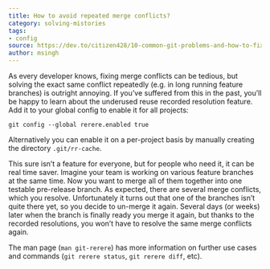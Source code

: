 ```yaml
---
title: How to avoid repeated merge conflicts?
category: solving-mistories
tags:
- config
source: https://dev.to/citizen428/10-common-git-problems-and-how-to-fix-them-234o#7-avoid-repeated-merge-conflicts
author: msingh
---
```

As every developer knows, fixing merge conflicts can be tedious, but solving the exact same conflict repeatedly (e.g. in long running feature branches) is outright annoying. If you’ve suffered from this in the past, you’ll be happy to learn about the underused reuse recorded resolution feature. Add it to your global config to enable it for all projects:

```shell
git config --global rerere.enabled true
```

Alternatively you can enable it on a per-project basis by manually creating the directory ```.git/rr-cache```.

This sure isn’t a feature for everyone, but for people who need it, it can be real time saver. Imagine your team is working on various feature branches at the same time. Now you want to merge all of them together into one testable pre-release branch. As expected, there are several merge conflicts, which you resolve. Unfortunately it turns out that one of the branches isn’t quite there yet, so you decide to un-merge it again. Several days (or weeks) later when the branch is finally ready you merge it again, but thanks to the recorded resolutions, you won’t have to resolve the same merge conflicts again.

The man page (```man git-rerere```) has more information on further use cases and commands (```git rerere status```, ```git rerere diff```, etc).
